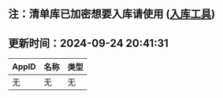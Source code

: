 ## 注：清单库已加密想要入库请使用 ([入库工具](https://github.com/BlankTMing/ManifestAutoUpdate/releases))

## 更新时间：2024-09-24 20:41:31
| AppID | 名称 | 类型  |
| :-------------------- | :----------------------------- | :----------- |
| 无 | 无 | 无 |

